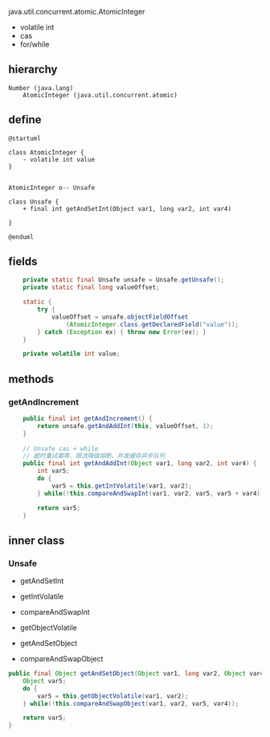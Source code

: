 java.util.concurrent.atomic.AtomicInteger

* volatile int
* cas
* for/while

## hierarchy
```
Number (java.lang)
    AtomicInteger (java.util.concurrent.atomic)
```

## define
```plantuml
@startuml

class AtomicInteger {
    - volatile int value
}


AtomicInteger o-- Unsafe

class Unsafe {
    + final int getAndSetInt(Object var1, long var2, int var4) 

}

@enduml
```

## fields
```java
    private static final Unsafe unsafe = Unsafe.getUnsafe();
    private static final long valueOffset;

    static {
        try {
            valueOffset = unsafe.objectFieldOffset
                (AtomicInteger.class.getDeclaredField("value"));
        } catch (Exception ex) { throw new Error(ex); }
    }

    private volatile int value;
```
## methods

### getAndIncrement

```java
    public final int getAndIncrement() {
        return unsafe.getAndAddInt(this, valueOffset, 1);
    }
    
    // Unsafe cas + while 
    // 超时重试幂等、限流降级熔断、并发缓存异步队列
    public final int getAndAddInt(Object var1, long var2, int var4) {
        int var5;
        do {
            var5 = this.getIntVolatile(var1, var2);
        } while(!this.compareAndSwapInt(var1, var2, var5, var5 + var4));

        return var5;
    }
```

## inner class

### Unsafe
* getAndSetInt
* getIntVolatile
* compareAndSwapInt


* getObjectVolatile
* getAndSetObject
* compareAndSwapObject

```java
public final Object getAndSetObject(Object var1, long var2, Object var4) {
    Object var5;
    do {
        var5 = this.getObjectVolatile(var1, var2);
    } while(!this.compareAndSwapObject(var1, var2, var5, var4));

    return var5;
}
```
